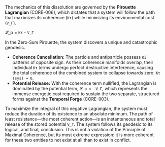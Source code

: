 The mechanics of this dissolution are governed by the **Pirouette Lagrangian** (CORE-006), which dictates that a system will follow the path that maximizes its coherence (`Kτ`) while minimizing its environmental cost (`V_Γ`).

𝓛_p = `Kτ` - `V_Γ`

In the Zero-Sum Pirouette, the system discovers a unique and catastrophic geodesic.
*   **Coherence Cancellation:** The particle and antiparticle possess `Ki` patterns of opposite sign. As their coherence manifolds overlap, their individual `Kτ` terms undergo perfect destructive interference, causing the total coherence of the combined system to collapse towards zero: `Kτ (sys) → 0`.
*   **Potential Release:** With the coherence term nullified, the Lagrangian is dominated by the potential term, `𝓛_p ≈ -V_Γ`, which represents the immense energetic cost required to sustain the two separate, structured forms against the **Temporal Forge** (CORE-003).

To maximize the integral of this negative Lagrangian, the system must reduce the duration of its existence to an absolute minimum. The path of least resistance—the most coherent action—is an instantaneous and total release of the stored potential `V_Γ`. The system follows its geodesic to its logical, and final, conclusion. This is not a violation of the Principle of Maximal Coherence, but its most extreme expression: it is more coherent for these two entities to not exist at all than to exist in conflict.